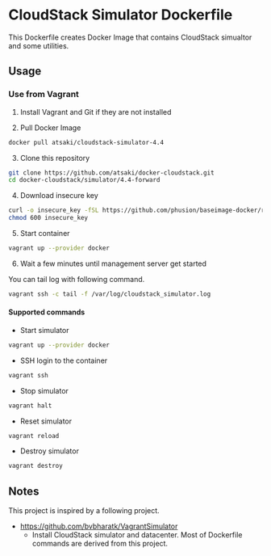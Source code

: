 # CloudStack Simulator Dockerfile

This Dockerfile creates Docker Image that contains CloudStack simualtor and 
some utilities.

## Usage

### Use from Vagrant

1. Install Vagrant and Git if they are not installed

2. Pull Docker Image

  ```sh
  docker pull atsaki/cloudstack-simulator-4.4
  ```

3. Clone this repository

  ```sh
  git clone https://github.com/atsaki/docker-cloudstack.git
  cd docker-cloudstack/simulator/4.4-forward
  ```

4. Download insecure key

  ```sh
  curl -o insecure_key -fSL https://github.com/phusion/baseimage-docker/raw/master/image/insecure_key
  chmod 600 insecure_key
  ```

5. Start container

  ```sh
  vagrant up --provider docker
  ```

6. Wait a few minutes until management server get started

  You can tail log with following command.

  ```sh
  vagrant ssh -c tail -f /var/log/cloudstack_simulator.log
  ```

#### Supported commands

* Start simulator

```sh
vagrant up --provider docker
```

* SSH login to the container

```sh
vagrant ssh
```

* Stop simulator

```sh
vagrant halt
```

* Reset simulator

```sh
vagrant reload
```

* Destroy simulator

```sh
vagrant destroy
```

## Notes

This project is inspired by a following project.

* https://github.com/bvbharatk/VagrantSimulator
  * Install CloudStack simulator and datacenter. Most of Dockerfile commands are derived from this project.
